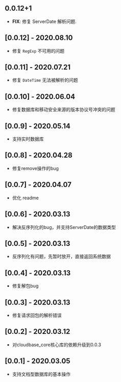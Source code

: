 ## 0.0.12+1

 - **FIX**: 修复 ServerDate 解析问题.

## [0.0.12] - 2020.08.10

* 修复 `RegExp` 不可用的问题

## [0.0.11] - 2020.07.21

* 修复 `DateTime` 无法被解析的问题

## [0.0.10] - 2020.06.04

* 修复数据库和移动安全来源的版本协议号冲突的问题

## [0.0.9] - 2020.05.14

* 支持实时数据库

## [0.0.8] - 2020.04.28

* 修复remove操作的bug

## [0.0.7] - 2020.04.07

* 优化 readme

## [0.0.6] - 2020.03.13

* 解决反序列化的bug，并支持ServerDate的数据类型

## [0.0.5] - 2020.03.13

* 反序列化有问题，先暂时放开，直接返回系统数据

## [0.0.4] - 2020.03.13

* 修复解包bug

## [0.0.3] - 2020.03.13

* 修复请求回包的解析错误

## [0.0.2] - 2020.03.12

* 对cloudbase_core核心库的依赖升级到0.0.3

## [0.0.1] - 2020.03.05

* 支持文档型数据库的基本操作













